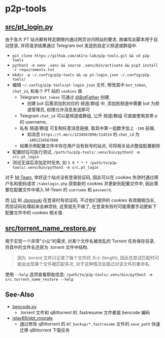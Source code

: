 
# p2p-tools

## [src/pt_login.py](src/pt_login.py)

由于各大 PT 站点都有特定期限内通过网页访问网站的要求,
故编写此脚本用于自动登录, 并将请求结果通过 Telegram bot 发送到自定义频道或群组中.

* `git clone https://github.com/ak1ra-lab/p2p-tools.git && cd p2p-tools`
* `python3 -m venv .venv && source .venv/bin/activate && pip3 install -r requirements.txt`
* `mkdir -p ~/.config/p2p-tools && cp pt-login.json ~/.config/p2p-tools/`
* 编辑 `~/.config/p2p-tools/pt-login.json` 文件, 修改其中 `bot_token`, `chat_id`, 和各个 PT 站的 `cookies` 值
    * Telegram `bot_token` 可通过 [@BotFather](https://t.me/BotFather) 创建,
        * 创建 bot 后需添加到对应的 频道/群组 中, 添加到频道中需要 bot 为频道管理员, 权限允许消息发送即可
    * Telegram `chat_id` 可以是频道或群组, 公开 频道/群组 可直接使用其带 `@` 的 username,
    * 私有 频道/群组 可复制任意消息链接, 取其中第一组数字加上 `-100` 前缀,
        * 如消息 `https://t.me/c/1234567890/114514` 的 `chat_id` 为 `-1001234567890`
    * 如果示例配置文件中存在用户没有账号的站点, 可将相关站点整组配置删除
* 配置好后可执行测试, `/path/to/p2p-tools/.venv/bin/python3 -m src.pt_login`
* 测试无误后添加定时任务, 如 `5 0 * * * /path/to/p2p-tools/.venv/bin/python3 -m src.pt_login`

对于 [M-Team](https://kp.m-team.cc), 幸好这个站点没有登录验证码, 因此可以在 cookies 失效时通过用户名和密码请求
`/takelogin.php` 获取新的 cookies 并更新到配置文件中, 因此需要在配置文件中填入 M-Team 的 `username` 和 `password`.

而 [U2](https://u2.dmhy.org) 和 [Jpopsuki](https://jpopsuki.eu) 在登录时有验证码, 不过他们提供的
cookies 有效期相当长, 而验证码处理起来会麻烦些, 这里就先不做了, 在登录失败时可能需要手动更新下配置文件中的 cookies 相关值.

## [src/torrent_name_restore.py](src/torrent_name_restore.py)

用于实现一个非常"小众"的需求, 对某个文件名被改乱的 Torrent 任务保存目录, 将其中的文件名还原为 .torrent 文件中结构.

> 因为 .torrent 文件只记录了每个文件的 大小 (length),
> 因此在尝试匹配时可能会出现某个文件被匹配多次, 对于这种情况会跳过对该文件的重命名.

使用 `--help` 选项查看帮助信息:
`/path/to/p2p-tools/.venv/bin/python3 -m src.torrent_name_restore --help`

## See-Also

* [bencode.py](https://pypi.org/project/bencode.py)
    * .torrent 文件和 qBittorrent 的 .fastresume 文件都是 bencode 编码
* [jslay88/qbt_migrate](https://github.com/jslay88/qbt_migrate)
    * 通过修改 qBittorrent 的 `BT_backup/*.fastresume` 文件的 `save_path` 快速迁移 qBittorrent 下载任务
